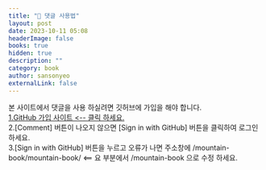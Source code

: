 ```yaml
---
title: "🦮 댓글 사용법"
layout: post
date: 2023-10-11 05:08
headerImage: false
books: true
hidden: true
description: ""
category: book
author: sansonyeo
externalLink: false
---
```


본 사이트에서 댓글을 사용 하실려면 깃허브에 가입을 해야 합니다.
<br>[1.GitHub 가입 사이트 <-- 클릭 하세요.](https://github.com/signup?source=login)
<br>2.[Comment] 버튼이 나오지 않으면 [Sign in with GitHub] 버튼을 클릭하여 로그인 하세요.
<br>3.[Sign in with GitHub] 버튼을 누르고 오류가 나면 주소창에 /mountain-book/mountain-book/ <== 요 부분에서 /mountain-book 으로 수정 하세요.

<script src="https://utteranc.es/client.js"
        repo="sansonyeo/comments"
        issue-term="pathname"
        theme="github-dark"
        crossorigin="anonymous"
        async>
</script>
